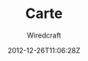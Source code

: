 ---
title: "Carte"
github: https://github.com/Wiredcraft/carte
demo: http://wiredcraft.github.io/carte/
author: Wiredcraft

ssg:
  - Jekyll
cms:
  - No Cms
date: 2012-12-26T11:06:28Z
github_branch: gh-pages
---